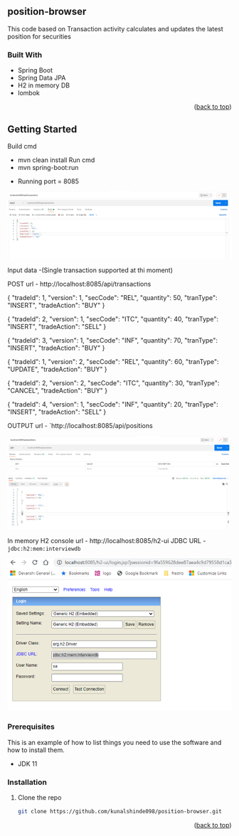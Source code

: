 
<!-- ABOUT THE PROJECT -->
## position-browser

This code based on Transaction activity calculates and updates the latest position for securities



### Built With


* Spring Boot
* Spring Data JPA
* H2 in memory DB
* lombok

<p align="right">(<a href="#top">back to top</a>)</p>

<!-- GETTING STARTED -->
## Getting Started

Build cmd 
 - mvn clean install
Run cmd
 - mvn spring-boot:run

* Running port = 8085

![img.png](img.png)

Input data -(Single transaction supported at thi moment)

POST url - http://localhost:8085/api/transactions 

{
"tradeId": 1,
"version": 1,
"secCode": "REL",
"quantity": 50,
"tranType": "INSERT",
"tradeAction": "BUY"
}


{
"tradeId": 2,
"version": 1,
"secCode": "ITC",
"quantity": 40,
"tranType": "INSERT",
"tradeAction": "SELL"
}

{
"tradeId": 3,
"version": 1,
"secCode": "INF",
"quantity": 70,
"tranType": "INSERT",
"tradeAction": "BUY"
}

{
"tradeId": 1,
"version": 2,
"secCode": "REL",
"quantity": 60,
"tranType": "UPDATE",
"tradeAction": "BUY"
}

{
"tradeId": 2,
"version": 2,
"secCode": "ITC",
"quantity": 30,
"tranType": "CANCEL",
"tradeAction": "BUY"
}

{
"tradeId": 4,
"version": 1,
"secCode": "INF",
"quantity": 20,
"tranType": "INSERT",
"tradeAction": "SELL"
}

OUTPUT url - `http://localhost:8085/api/positions

![img_1.png](img_1.png)


In memory H2 console url - http://localhost:8085/h2-ui
JDBC URL - `jdbc:h2:mem:interviewdb`

![img_2.png](img_2.png)

### Prerequisites

This is an example of how to list things you need to use the software and how to install them.
* JDK 11

### Installation


1. Clone the repo
   ```sh
   git clone https://github.com/kunalshinde098/position-browser.git
   ```

<p align="right">(<a href="#top">back to top</a>)</p>


